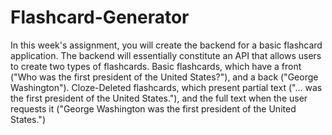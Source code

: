 # Flashcard-Generator
In this week's assignment, you will create the backend for a basic flashcard application.  The backend will essentially constitute an API that allows users to create two types of flashcards.  Basic flashcards, which have a front ("Who was the first president of the United States?"), and a back ("George Washington").  Cloze-Deleted flashcards, which present partial text ("... was the first president of the United States."), and the full text when the user requests it ("George Washington was the first president of the United States.")
